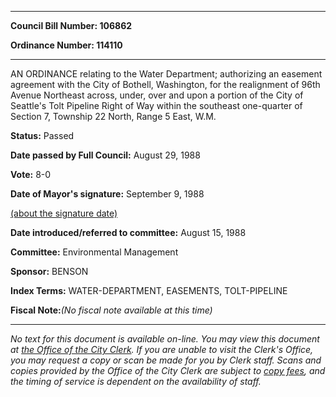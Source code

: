 

********

**Council Bill Number: 106862**
   
**Ordinance Number: 114110**
********

 AN ORDINANCE relating to the Water Department; authorizing an easement agreement with the City of Bothell, Washington, for the realignment of 96th Avenue Northeast across, under, over and upon a portion of the City of Seattle's Tolt Pipeline Right of Way within the southeast one-quarter of Section 7, Township 22 North, Range 5 East, W.M.

**Status:** Passed
   
**Date passed by Full Council:** August 29, 1988
   
**Vote:** 8-0
   
**Date of Mayor's signature:** September 9, 1988
   
[(about the signature date)](/~public/approvaldate.htm)
   
   
   
**Date introduced/referred to committee:** August 15, 1988
   
**Committee:** Environmental Management
   
**Sponsor:** BENSON
   
   
**Index Terms:** WATER-DEPARTMENT, EASEMENTS, TOLT-PIPELINE

**Fiscal Note:**_(No fiscal note available at this time)_
********

_No text for this document is available on-line. You may view this document at [the Office of the City Clerk](http://www.seattle.gov/leg/clerk/contactUs.htm). If you are unable to visit the Clerk's Office, you may request a copy or scan be made for you by Clerk staff. Scans and copies provided by the Office of the City Clerk are subject to [copy fees](http://clerk.seattle.gov/~public/clerkfees.htm), and the timing of service is dependent on the availability of staff._

